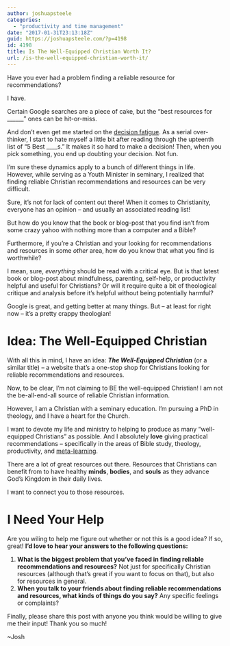 ```yaml
---
author: joshuapsteele
categories:
  - "productivity and time management"
date: "2017-01-31T23:13:18Z"
guid: https://joshuapsteele.com/?p=4198
id: 4198
title: Is The Well-Equipped Christian Worth It?
url: /is-the-well-equipped-christian-worth-it/
---
```


Have you ever had a problem finding a reliable resource for recommendations?

I have.

Certain Google searches are a piece of cake, but the “best resources for \_\_\_\_\_\_” ones can be hit-or-miss.

And don’t even get me started on the [decision fatigue](https://en.wikipedia.org/wiki/Decision_fatigue). As a serial over-thinker, I start to hate myself a little bit after reading through the upteenth list of “5 Best \_\_\_\_s.” It makes it so hard to make a decision! Then, when you pick something, you end up doubting your decision. Not fun.

I’m sure these dynamics apply to a bunch of different things in life. However, while serving as a Youth Minister in seminary, I realized that finding reliable Christian recommendations and resources can be very difficult.

Sure, it’s not for lack of content out there! When it comes to Christianity, everyone has an opinion – and usually an associated reading list!

But how do you know that the book or blog-post that you find isn’t from some crazy yahoo with nothing more than a computer and a Bible?

Furthermore, if you’re a Christian and your looking for recommendations and resources in some *other* area, how do you know that what you find is worthwhile?

I mean, sure, *everything* should be read with a critical eye. But is that latest book or blog-post about mindfulness, parenting, self-help, or productivity helpful and useful for Christians? Or will it require quite a bit of theological critique and analysis before it’s helpful without being potentially harmful?

Google is great, and getting better at many things. But – at least for right now – it’s a pretty crappy theologian!

# Idea: The Well-Equipped Christian

With all this in mind, I have an idea: ***The Well-Equipped Christian*** (or a similar title) – a website that’s a one-stop shop for Christians looking for reliable recommendations and resources.

Now, to be clear, I’m not claiming to BE the well-equipped Christian! I am not the be-all-end-all source of reliable Christian information.

However, I am a Christian with a seminary education. I’m pursuing a PhD in theology, and I have a heart for the Church.

I want to devote my life and ministry to helping to produce as many “well-equipped Christians” as possible. And I absolutely **love** giving practical recommendations – specifically in the areas of Bible study, theology, productivity, and [meta-learning](https://en.wikipedia.org/wiki/Meta_learning).

There are a lot of great resources out there. Resources that Christians can benefit from to have healthy **minds**, **bodies**, and **souls** as they advance God’s Kingdom in their daily lives.

I want to connect you to those resources.

# I Need Your Help

Are you wiling to help me figure out whether or not this is a good idea? If so, great! **I’d love to hear your answers to the following questions:**

1. **What is the biggest problem that you’ve faced in finding reliable recommendations and resources?** Not just for specifically Christian resources (although that’s great if you want to focus on that), but also for resources in general.
2. **When you talk to your friends about finding reliable recommendations and resources, what kinds of things do you say?** Any specific feelings or complaints?

Finally, please share this post with anyone you think would be willing to give me their input! Thank you so much!

~Josh